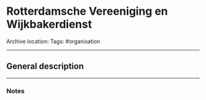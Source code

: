 # Rotterdamsche Vereeniging en Wijkbakerdienst
Archive location:
Tags: #organisation 

---
## General description

---
### Notes